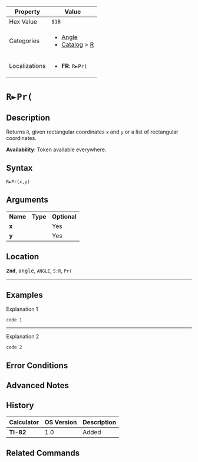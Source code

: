 | Property      | Value |
|---------------|-------|
| Hex Value     | `$1B`|
| Categories    | <ul><li>[Angle](<../categories/Angle.md>)</li><li>[Catalog](<../categories/Catalog.md>) > [R](<../categories/Catalog.md#R>)</li></ul> |
| Localizations | <ul><li><b>FR</b>: `R►Pr(`</li></ul> |

# `R►Pr(`

## Description
Returns `R`, given rectangular coordinates `x` and `y` or a list of rectangular coordinates.


<b>Availability</b>: Token available everywhere.

## Syntax
`R►Pr(x,y)`

## Arguments
<table>
<tr><th>Name</th><th>Type</th><th>Optional</th></tr>

<tr><td><b>x</b></td><td></td><td>Yes</td></tr>

<tr><td><b>y</b></td><td></td><td>Yes</td></tr>

</table>

## Location
<tt><kbd><b>2nd</b></kbd></tt>, <kbd>angle</kbd>, `ANGLE`, `5:R`, `Pr(`
<hr>

## Examples

Explanation 1
```ti-basic
code 1
```
---
Explanation 2
```ti-basic
code 2
```

## Error Conditions


## Advanced Notes


## History
| Calculator | OS Version | Description |
|------------|------------|-------------|
| <b>TI-82</b> | 1.0 | Added |

## Related Commands

